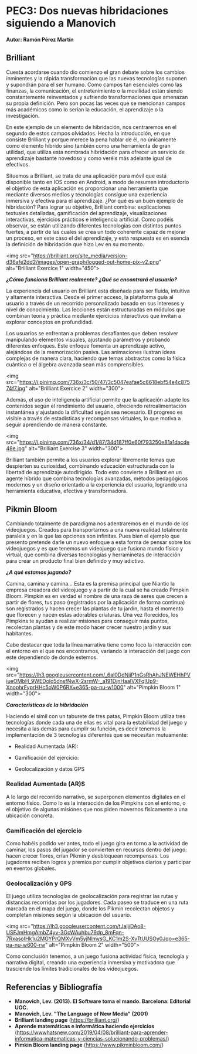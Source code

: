 
# PEC3: Dos nuevas hibridaciones siguiendo a Manovich

**Autor: Ramón Pérez Martín**

## Brilliant

Cuesta acordarse cuando dio comienzo el gran debate sobre los cambios inminentes y la rápida transformación que las nuevas tecnologías suponen y supondrán para el ser humano. Como campos tan esenciales como las finanzas, la comunicación, el entretenimiento o la movilidad están siendo constantemente reinventados y sufriendo transformaciones que amenazan su propia definición. Pero son pocas las veces que se mencionan campos más académicos como lo serían la educación, el aprendizaje o la investigación.

En este ejemplo de un elemento de hibridación, nos centraremos en el segundo de estos campos olvidados. Hecha la introducción, en que consiste Brilliant y porque merece la pena hablar de él, no únicamente como elemento híbrido sino también como una herramienta de gran utilidad, que utiliza esta nombrada hibridación para ofrecer un servicio de aprendizaje bastante novedoso y como veréis más adelante igual de efectivos.

Situemos a Brilliant, se trata de una aplicación para móvil que está disponible tanto en IOS como en Android, a modo de resumen introductorio el objetivo de esta aplicación es proporcionar una herramienta que mediante diversos medios y tecnologías consigue una experiencia inmersiva y efectiva para el aprendizaje. ¿Por qué es un buen ejemplo de hibridación? Para lograr su objetivo, Brilliant combina: explicaciones textuales detalladas, gamificación del aprendizaje, visualizaciones interactivas, ejercicios prácticos e inteligencia artificial. Como podéis observar, se están utilizando diferentes tecnologías con distintos puntos fuertes, a partir de las cuales se crea un todo coherente capaz de mejorar un proceso, en este caso el del aprendizaje, y esta respuesta es en esencia la definición de hibridación que hizo Lev en su momento.

<img src="https://brilliant.org/site_media/version-d36afe2dd2/images/open-graph/logged-out-home-pix-v2.png" alt="Brilliant Exercice 1" width="450"&gt;

***¿Cómo funciona Brilliant realmente? ¿Qué se encontrará el usuario?***

La experiencia del usuario en Brilliant está diseñada para ser fluida, intuitiva y altamente interactiva. Desde el primer acceso, la plataforma guía al usuario a través de un recorrido personalizado basado en sus intereses y nivel de conocimiento. Las lecciones están estructuradas en módulos que combinan teoría y práctica mediante ejercicios interactivos que invitan a explorar conceptos en profundidad.

Los usuarios se enfrentan a problemas desafiantes que deben resolver manipulando elementos visuales, ajustando parámetros y probando diferentes enfoques. Este enfoque fomenta un aprendizaje activo, alejándose de la memorización pasiva. Las animaciones ilustran ideas complejas de manera clara, haciendo que temas abstractos como la física cuántica o el álgebra avanzada sean más comprensibles.

<img src="https://i.pinimg.com/736x/3c/50/47/3c5047eafae5c6618ebf54e4c87574f7.jpg" alt="Brilliant Exercice 2" width="300"&gt;

Además, el uso de inteligencia artificial permite que la aplicación adapte los contenidos según el rendimiento del usuario, ofreciendo retroalimentación instantánea y ajustando la dificultad según sea necesario. El progreso es visible a través de estadísticas y recompensas virtuales, lo que motiva a seguir aprendiendo de manera constante.

<img src="https://i.pinimg.com/736x/34/d1/87/34d187ff0e60f793250e81a1dacde48e.jpg" alt="Brilliant Exercise 3" width="300"&gt;

Brilliant también permite a los usuarios explorar libremente temas que despierten su curiosidad, combinando educación estructurada con la libertad de aprendizaje autodirigido. Todo esto convierte a Brilliant en un agente híbrido que combina tecnologías avanzadas, métodos pedagógicos modernos y un diseño orientado a la experiencia del usuario, logrando una herramienta educativa, efectiva y transformadora.

## Pikmin Bloom

Cambiando totalmente de paradigma nos adentraremos en el mundo de los videojuegos. Creados para transportarnos a una nueva realidad totalmente paralela y en la que las opciones son infinitas. Pues bien el ejemplo que presento pretende darle un nuevo enfoque a esta forma de pensar sobre los videojuegos y es que tenemos un videojuego que fusiona mundo físico y virtual, que combina diversas tecnologías y herraminetas de interacción para crear un producto final bien definido y muy adictivo.

***¿A qué estamos jugando?***

Camina, camina y camina... Esta es la premisa principal que Niantic la empresa creadora del videojuego y a partir de la cual se ha creado Pimpkin Bloom. Pimpkin es en verdad el nombre de una raza de seres que crecen a partir de flores, tus paso (registrados por la aplicación de forma continua) son registrados y hacen crecer las plantas de tu jardín, hasta el momento que florecen y nacen estas adorables criaturas. Una vez florecidos, los Pimpkins te ayudan a realizar misiones para conseguir más puntos, recolectan plantas y de este modo hacer crecer nuestro jardín y sus habitantes.

Cabe destacar que toda la línea narrativa tiene como foco la interacción con el entorno en el que nos encontramos, variando la interacción del juego con este dependiendo de donde estemos.

<img src="https://lh3.googleusercontent.com/_6al0DdNjjP1nGsRhAhJNEWEHhPViueOMbH_9WEDolo5dnsfNwX-2srmW-_a191DjnHaaIVXFqIUp9-XnophrFyprHHc5oW0P6RX=e365-pa-nu-w1000" alt="Pimpkin Bloom 1" width="300"&gt;

***Características de la hibridación***

Haciendo el símil con un taburete de tres patas, Pimpkin Bloom utiliza tres tecnologías donde cada una de ellas es vital para la estabilidad del juego y necesita a las demás para cumplir su función, es decir tenemos la implementación de 3 tecnologías diferentes que se necesitan mutuamente:

- Realidad Aumentada (AR):

- Gamificación del ejercicio:

- Geolocalización y datos GPS

### Realidad Aumentada (AR)S

A lo largo del recorrido narrativo, se superponen elementos digitales en el entorno físico. Como lo es la interacción de los Pimpkins con el entorno, o el objetivo de algunas misiones que nos piden movernos físicamente a una ubicación concreta.

### Gamificación del ejercicio

Como habéis podido ver antes, todo el juego gira en torno a la actividad de caminar, los pasos del jugador se convierten en recursos dentro del juego: hacen crecer flores, crían Pikmin y desbloquean recompensas. Los jugadores reciben logros y premios por cumplir objetivos diarios y participar en eventos globales.

### Geolocalización y GPS

El juego utiliza tecnologías de geolocalización para registrar las rutas y distancias recorridas por los jugadores. Cada paseo se traduce en una ruta marcada en el mapa del juego, donde los Pikmin recolectan objetos y completan misiones según la ubicación del usuario.

<img src="https://lh3.googleusercontent.com/tJaIjiDAo8-USFJmHmgAmbZ4yv-3GcWAuhbu79dp_8mFqn-7RxasoIHk1u2MGYPrQMXvVm5yjNlmysG_KC1m2S-XvTtUUSOy0Jqo=e365-pa-nu-w600-rw" alt="Pimpkin Bloom 2" width="500"&gt;

Como conclusión tenemos, a un juego fusiona actividad física, tecnología y narrativa digital, creando una experiencia inmersiva y motivadora que trasciende los límites tradicionales de los videojuegos.

## Referencias y Bibliografía

- **Manovich, Lev. (2013). El Software toma el mando. Barcelona: Editorial UOC.**
- **Manovich, Lev. "The Language of New Media" (2001)**
- **Brilliant landing page** (https://brilliant.org/)
- **Aprende matemáticas e informática haciendo ejercicios** (https://wwwhatsnew.com/2019/04/08/brilliant-para-aprender-informatica-matematicas-y-ciencias-solucionando-problemas/)
- **Pimkin Bloom landing page** (https://www.pikminbloom.com/)






